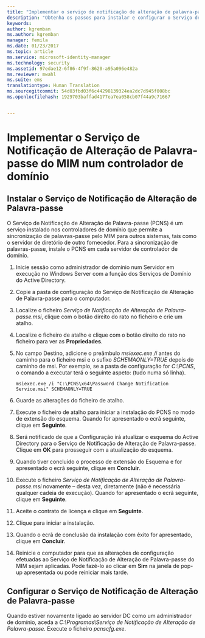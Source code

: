 ```yaml
---
title: "Implementar o serviço de notificação de alteração de palavra-passe | Documentos da Microsoft"
description: "Obtenha os passos para instalar e configurar o Serviço de Notificação de Alteração de Palavra-passe do MIM no controlador de domínio."
keywords: 
author: kgremban
ms.author: kgremban
manager: femila
ms.date: 01/23/2017
ms.topic: article
ms.service: microsoft-identity-manager
ms.technology: security
ms.assetid: 97edae12-6f86-4f9f-8620-a95a096e482a
ms.reviewer: mwahl
ms.suite: ems
translationtype: Human Translation
ms.sourcegitcommit: 54d03fbd03f6c44298139324ea2dc7d945f008bc
ms.openlocfilehash: 1929703baffad4177ea7ea058cb07f44a9c71667


---
```


# <a name="deploy-the-mim-password-change-notification-service-on-a-domain-controller"></a>Implementar o Serviço de Notificação de Alteração de Palavra-passe do MIM num controlador de domínio

## <a name="install-the-password-change-notification-service"></a>Instalar o Serviço de Notificação de Alteração de Palavra-passe
O Serviço de Notificação de Alteração de Palavra-passe (PCNS) é um serviço instalado nos controladores de domínio que permite a sincronização de palavras-passe pelo MIM para outros sistemas, tais como o servidor de diretório de outro fornecedor. Para a sincronização de palavras-passe, instale o PCNS em cada servidor de controlador de domínio.

1.  Inicie sessão como administrador de domínio num Servidor em execução no Windows Server com a função dos Serviços de Domínio do Active Directory.

2.  Copie a pasta de configuração do Serviço de Notificação de Alteração de Palavra-passe para o computador.

3.  Localize o ficheiro *Serviço de Notificação de Alteração de Palavra-passe.msi*, clique com o botão direito do rato no ficheiro e crie um atalho.

4.  Localize o ficheiro de atalho e clique com o botão direito do rato no ficheiro para ver as **Propriedades**.

5.  No campo Destino, adicione o preâmbulo *msiexec.exe /i* antes do caminho para o ficheiro msi e o sufixo *SCHEMAONLY=TRUE* depois do caminho de msi. Por exemplo, se a pasta de configuração for *C:\PCNS*, o comando a executar terá o seguinte aspeto: (tudo numa só linha).

    ```
    msiexec.exe /i "C:\PCNS\x64\Password Change Notification Service.msi" SCHEMAONLY=TRUE
    ```

6.  Guarde as alterações do ficheiro de atalho.

7.  Execute o ficheiro de atalho para iniciar a instalação do PCNS no modo de extensão do esquema. Quando for apresentado o ecrã seguinte, clique em **Seguinte**.

8.  Será notificado de que a Configuração irá atualizar o esquema do Active Directory para o Serviço de Notificação de Alteração de Palavra-passe. Clique em **OK** para prosseguir com a atualização do esquema.

9. Quando tiver concluído o processo de extensão do Esquema e for apresentado o ecrã seguinte, clique em **Concluir**.

10. Execute o ficheiro *Serviço de Notificação de Alteração de Palavra-passe.msi* novamente – desta vez, diretamente (não é necessária qualquer cadeia de execução).  Quando for apresentado o ecrã seguinte, clique em **Seguinte**.

11. Aceite o contrato de licença e clique em **Seguinte**.

12. Clique para iniciar a instalação.

13. Quando o ecrã de conclusão da instalação com êxito for apresentado, clique em **Concluir**.

14. Reinicie o computador para que as alterações de configuração efetuadas ao Serviço de Notificação de Alteração de Palavra-passe do MIM sejam aplicadas. Pode fazê-lo ao clicar em **Sim** na janela de pop-up apresentada ou pode reiniciar mais tarde.

## <a name="configuring-the-password-change-notification-service"></a>Configurar o Serviço de Notificação de Alteração de Palavra-passe
Quando estiver novamente ligado ao servidor DC como um administrador de domínio, aceda a *C:\Programas\Serviço de Notificação de Alteração de Palavra-passe.* Execute o ficheiro *pcnscfg.exe*.



<!--HONumber=Jan17_HO4-->


